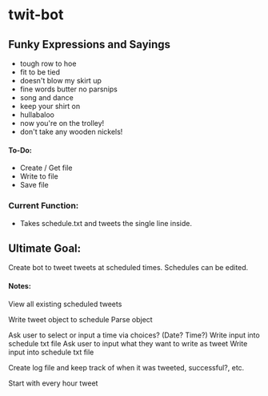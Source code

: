 # twit-bot

## Funky Expressions and Sayings
- tough row to hoe
- fit to be tied
- doesn't blow my skirt up
- fine words butter no parsnips
- song and dance
- keep your shirt on
- hullabaloo
- now you're on the trolley!
- don't take any wooden nickels!



#### To-Do:
- Create / Get file
- Write to file
- Save file

### Current Function: 
- Takes schedule.txt and tweets the single line inside.


## Ultimate Goal:
Create bot to tweet tweets at scheduled times. Schedules can be edited.


#### Notes:
View all existing scheduled tweets

Write tweet object to schedule
Parse object

Ask user to select or input a time via choices? (Date? Time?)
Write input into schedule txt file
Ask user to input what they want to write as tweet
Write input into schedule txt file

Create log file and keep track of when it was tweeted, successful?, etc.

Start with every hour tweet
